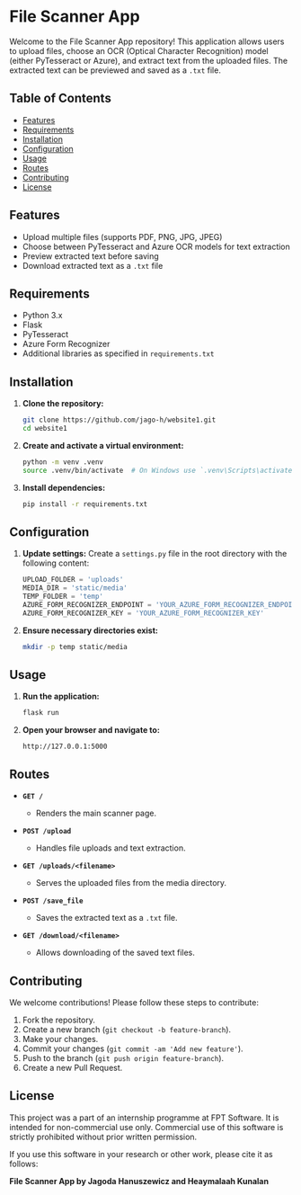 # File Scanner App

Welcome to the File Scanner App repository! This application allows users to upload files, choose an OCR (Optical Character Recognition) model (either PyTesseract or Azure), and extract text from the uploaded files. The extracted text can be previewed and saved as a `.txt` file.

## Table of Contents

- [Features](#features)
- [Requirements](#requirements)
- [Installation](#installation)
- [Configuration](#configuration)
- [Usage](#usage)
- [Routes](#routes)
- [Contributing](#contributing)
- [License](#license)

## Features

- Upload multiple files (supports PDF, PNG, JPG, JPEG)
- Choose between PyTesseract and Azure OCR models for text extraction
- Preview extracted text before saving
- Download extracted text as a `.txt` file

## Requirements

- Python 3.x
- Flask
- PyTesseract
- Azure Form Recognizer
- Additional libraries as specified in `requirements.txt`

## Installation

1. **Clone the repository:**
    ```sh
    git clone https://github.com/jago-h/website1.git
    cd website1
    ```

2. **Create and activate a virtual environment:**
    ```sh
    python -m venv .venv
    source .venv/bin/activate  # On Windows use `.venv\Scripts\activate`
    ```

3. **Install dependencies:**
    ```sh
    pip install -r requirements.txt
    ```

## Configuration

1. **Update settings:**
    Create a `settings.py` file in the root directory with the following content:
    ```python
    UPLOAD_FOLDER = 'uploads'
    MEDIA_DIR = 'static/media'
    TEMP_FOLDER = 'temp'
    AZURE_FORM_RECOGNIZER_ENDPOINT = 'YOUR_AZURE_FORM_RECOGNIZER_ENDPOINT'
    AZURE_FORM_RECOGNIZER_KEY = 'YOUR_AZURE_FORM_RECOGNIZER_KEY'
    ```

2. **Ensure necessary directories exist:**
    ```sh
    mkdir -p temp static/media
    ```

## Usage

1. **Run the application:**
    ```sh
    flask run
    ```

2. **Open your browser and navigate to:**
    ```
    http://127.0.0.1:5000
    ```

## Routes

- **`GET /`**
  - Renders the main scanner page.
  
- **`POST /upload`**
  - Handles file uploads and text extraction.
  
- **`GET /uploads/<filename>`**
  - Serves the uploaded files from the media directory.

- **`POST /save_file`**
  - Saves the extracted text as a `.txt` file.

- **`GET /download/<filename>`**
  - Allows downloading of the saved text files.

## Contributing

We welcome contributions! Please follow these steps to contribute:

1. Fork the repository.
2. Create a new branch (`git checkout -b feature-branch`).
3. Make your changes.
4. Commit your changes (`git commit -am 'Add new feature'`).
5. Push to the branch (`git push origin feature-branch`).
6. Create a new Pull Request.

## License

This project was a part of an internship programme at FPT Software. It is intended for non-commercial use only. Commercial use of this software is strictly prohibited without prior written permission. 

If you use this software in your research or other work, please cite it as follows:

**File Scanner App by Jagoda Hanuszewicz and Heaymalaah Kunalan**


